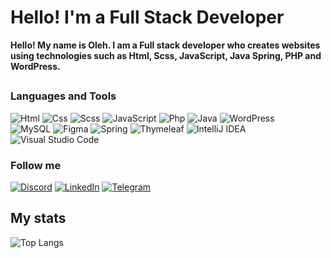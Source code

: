 # Hello! I'm a Full Stack Developer
<b>Hello! My name is Oleh. I am a Full stack developer who creates websites using technologies such as Html, Scss, JavaScript, Java Spring, PHP and WordPress.</b>

##


### Languages and Tools

![Html](https://img.shields.io/badge/-Html-090909?style=for-the-badge&logo=HTML5&logoColor=fc6f03)
![Css](https://img.shields.io/badge/-Css-090909?style=for-the-badge&logo=CSS3&logoColor=4287f5)
![Scss](https://img.shields.io/badge/-Scss-090909?style=for-the-badge&logo=Sass&logoColor=ff009d)
![JavaScript](https://img.shields.io/badge/-JavaScript-090909?style=for-the-badge&logo=JavaScript&logoColor=E9D54D)
![Php](https://img.shields.io/badge/-Php-090909?style=for-the-badge&logo=PHP&logoColor=0088ff)
![Java](https://img.shields.io/badge/java-090909.svg?style=for-the-badge&logo=openjdk&logoColor=%23CC342D)
![WordPress](https://img.shields.io/badge/-WordPress-090909?style=for-the-badge&logo=WordPress&logoColor=4d4f61)<br>
![MySQL](https://img.shields.io/badge/mysql-090909.svg?style=for-the-badge&logo=mysql&logoColor=white)
![Figma](https://img.shields.io/badge/figma-090909.svg?style=for-the-badge&logo=figma&logoColor=%234B275F)
![Spring](https://img.shields.io/badge/spring-090909.svg?style=for-the-badge&logo=spring&logoColor=%23008080)
![Thymeleaf](https://img.shields.io/badge/Thymeleaf-090909.svg?style=for-the-badge&logo=Thymeleaf&logoColor=%23008080)
![IntelliJ IDEA](https://img.shields.io/badge/IntelliJIDEA-090909.svg?style=for-the-badge&logo=intellij-idea&logoColor=white)
![Visual Studio Code](https://img.shields.io/badge/Visual%20Studio%20Code-090909.svg?style=for-the-badge&logo=visual-studio-code&logoColor=3670A0)   <br>

### Follow me 
[![Discord](https://img.shields.io/badge/Discord-090909.svg?style=for-the-badge&logo=discord&logoColor=white)](https://discordapp.com/users/700598145096220782/)
[![LinkedIn](https://img.shields.io/badge/-LinkedIn-090909?style=for-the-badge&logo=linkedin&logoColor=007BB6)](https://www.linkedin.com/in/oleh-oliinyk-1b75662b6/)
[![Telegram](https://img.shields.io/badge/Telegram-090909?style=for-the-badge&logo=telegram&logoColor=white)](https://t.me/Parazko)

## My stats

![Top Langs](https://github-readme-stats.vercel.app/api/top-langs/?username=olinykfs&layout=compact&theme=vision-friendly-dark)
